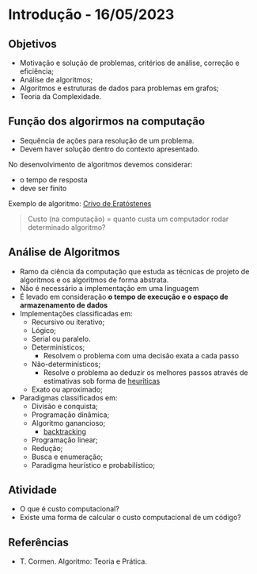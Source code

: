 # Introdução - 16/05/2023

## Objetivos

- Motivação e solução de problemas, critérios de análise, correção e eficiência;
- Análise de algoritmos;
- Algoritmos e estruturas de dados para problemas em grafos;
- Teoria da Complexidade.

## Função dos algorirmos na computação

- Sequência de ações para resolução de um problema.
- Devem haver solução dentro do contexto apresentado.

No desenvolvimento de algoritmos devemos considerar:

- o tempo de resposta
- deve ser finito

Exemplo de algoritmo: [Crivo de Eratóstenes](https://pt.wikipedia.org/wiki/Crivo_de_Erat%C3%B3stenes)

> Custo (na computação) = quanto custa um computador rodar determinado algoritmo?

## Análise de Algoritmos

- Ramo da ciência da computação que estuda as técnicas de projeto de algoritmos e os algoritmos de forma abstrata.
- Não é necessário a implementação em uma linguagem
- É levado em consideração **o tempo de execução e o espaço de armazenamento de dados**
- Implementações classificadas em:
  - Recursivo ou iterativo;
  - Lógico;
  - Serial ou paralelo.
  - Determinísticos;
    - Resolvem o problema com uma decisão exata a cada passo
  - Não-determinísticos;
    - Resolve o problema ao deduzir os melhores passos através de estimativas sob forma de [heuríticas](https://brasil.uxdesign.cc/o-que-s%C3%A3o-heur%C3%ADsticas-d16e5e8f47df)
  - Exato ou aproximado;
- Paradigmas classificados em:
  - Divisão e conquista;
  - Programação dinâmica;
  - Algoritmo ganancioso;
    - [backtracking](https://pt.wikipedia.org/wiki/Backtracking)
  - Programação linear;
  - Redução;
  - Busca e enumeração;
  - Paradigma heurístico e probabilístico;

## Atividade

- O que é custo computacional?
- Existe uma forma de calcular o custo computacional de um código?

## Referências

- T. Cormen. Algoritmo: Teoria e Prática.

